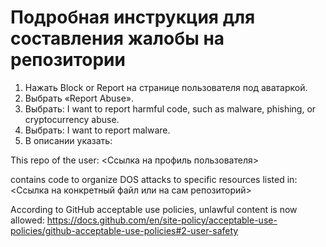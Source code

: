 # Подробная инструкция для составления жалобы на репозитории

1. Нажать Block or Report на странице пользователя под аватаркой.
2. Выбрать «Report Abuse».
3. Выбрать: I want to report harmful code, such as malware, phishing, or cryptocurrency abuse.  
4. Выбрать: I want to report malware.
5. В описании указать:

This repo of the user: <Ссылка на профиль пользователя>

contains code to organize DOS attacks to specific resources listed in: <Ссылка на конкретный файл или на сам репозиторий>

According to GitHub acceptable use policies, unlawful content is now allowed:
https://docs.github.com/en/site-policy/acceptable-use-policies/github-acceptable-use-policies#2-user-safety